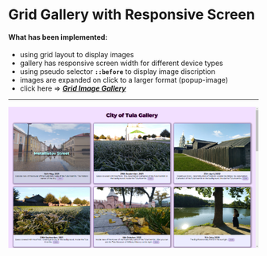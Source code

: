 # Grid Gallery with Responsive Screen
#### What has been implemented:
* using grid layout to display images
* gallery has responsive screen width for different device types
* using pseudo selector **```::before```** to display image discription
* images are expanded on click to a larger format (popup-image)
* click here => [_**Grid  Image Gallery**_](https://bakna2t.github.io/ciry-gallery/)
___
[![Grid Gallery](./images/gallery.png)](https://bakna2t.github.io/city_gallery/)